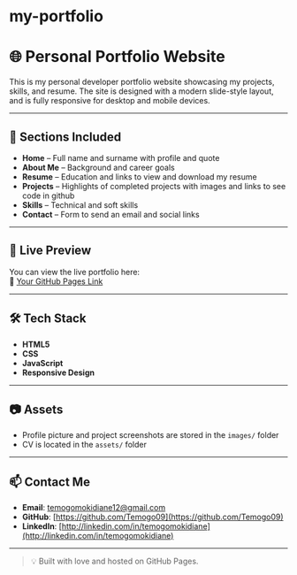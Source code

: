 # my-portfolio
# 🌐 Personal Portfolio Website

This is my personal developer portfolio website showcasing my projects, skills, and resume. 
The site is designed with a modern slide-style layout, and is fully responsive for desktop and mobile devices.

---
## 📁 Sections Included

- **Home** – Full name and surname with profile and quote  
- **About Me** – Background and career goals  
- **Resume** – Education and links to view and download my resume
- **Projects** – Highlights of completed projects with images and links to see code in github 
- **Skills** – Technical and soft skills  
- **Contact** – Form to send an email and social links  

---

## 🚀 Live Preview

You can view the live portfolio here:  
🔗 [Your GitHub Pages Link]()

---

## 🛠️ Tech Stack

- **HTML5**  
- **CSS**  
- **JavaScript**  
- **Responsive Design**  

---

## 📷 Assets

- Profile picture and project screenshots are stored in the `images/` folder  
- CV is located in the `assets/` folder

---

## 📫 Contact Me

- **Email**: temogomokidiane12@gmail.com  
- **GitHub**: [https://github.com/Temogo09](https://github.com/Temogo09)  
- **LinkedIn**: [http://linkedin.com/in/temogomokidiane](http://linkedin.com/in/temogomokidiane)

---

> 💡 Built with love and hosted on GitHub Pages.


